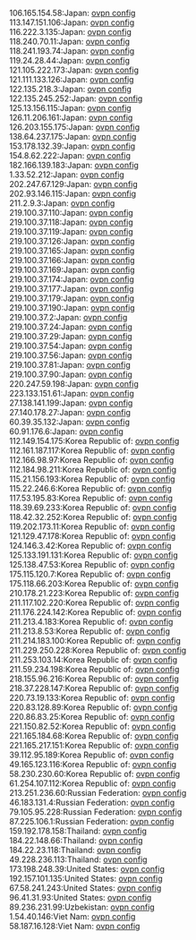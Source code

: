 106.165.154.58:Japan: [ovpn config](vpn/106_165_154_58.ovpn)  
113.147.151.106:Japan: [ovpn config](vpn/113_147_151_106.ovpn)  
116.222.3.135:Japan: [ovpn config](vpn/116_222_3_135.ovpn)  
118.240.70.11:Japan: [ovpn config](vpn/118_240_70_11.ovpn)  
118.241.193.74:Japan: [ovpn config](vpn/118_241_193_74.ovpn)  
119.24.28.44:Japan: [ovpn config](vpn/119_24_28_44.ovpn)  
121.105.222.173:Japan: [ovpn config](vpn/121_105_222_173.ovpn)  
121.111.133.126:Japan: [ovpn config](vpn/121_111_133_126.ovpn)  
122.135.218.3:Japan: [ovpn config](vpn/122_135_218_3.ovpn)  
122.135.245.252:Japan: [ovpn config](vpn/122_135_245_252.ovpn)  
125.13.156.115:Japan: [ovpn config](vpn/125_13_156_115.ovpn)  
126.11.206.161:Japan: [ovpn config](vpn/126_11_206_161.ovpn)  
126.203.155.175:Japan: [ovpn config](vpn/126_203_155_175.ovpn)  
138.64.237.175:Japan: [ovpn config](vpn/138_64_237_175.ovpn)  
153.178.132.39:Japan: [ovpn config](vpn/153_178_132_39.ovpn)  
154.8.62.222:Japan: [ovpn config](vpn/154_8_62_222.ovpn)  
182.166.139.183:Japan: [ovpn config](vpn/182_166_139_183.ovpn)  
1.33.52.212:Japan: [ovpn config](vpn/1_33_52_212.ovpn)  
202.247.67.129:Japan: [ovpn config](vpn/202_247_67_129.ovpn)  
202.93.146.115:Japan: [ovpn config](vpn/202_93_146_115.ovpn)  
211.2.9.3:Japan: [ovpn config](vpn/211_2_9_3.ovpn)  
219.100.37.110:Japan: [ovpn config](vpn/219_100_37_110.ovpn)  
219.100.37.118:Japan: [ovpn config](vpn/219_100_37_118.ovpn)  
219.100.37.119:Japan: [ovpn config](vpn/219_100_37_119.ovpn)  
219.100.37.126:Japan: [ovpn config](vpn/219_100_37_126.ovpn)  
219.100.37.165:Japan: [ovpn config](vpn/219_100_37_165.ovpn)  
219.100.37.166:Japan: [ovpn config](vpn/219_100_37_166.ovpn)  
219.100.37.169:Japan: [ovpn config](vpn/219_100_37_169.ovpn)  
219.100.37.174:Japan: [ovpn config](vpn/219_100_37_174.ovpn)  
219.100.37.177:Japan: [ovpn config](vpn/219_100_37_177.ovpn)  
219.100.37.179:Japan: [ovpn config](vpn/219_100_37_179.ovpn)  
219.100.37.190:Japan: [ovpn config](vpn/219_100_37_190.ovpn)  
219.100.37.2:Japan: [ovpn config](vpn/219_100_37_2.ovpn)  
219.100.37.24:Japan: [ovpn config](vpn/219_100_37_24.ovpn)  
219.100.37.29:Japan: [ovpn config](vpn/219_100_37_29.ovpn)  
219.100.37.54:Japan: [ovpn config](vpn/219_100_37_54.ovpn)  
219.100.37.56:Japan: [ovpn config](vpn/219_100_37_56.ovpn)  
219.100.37.81:Japan: [ovpn config](vpn/219_100_37_81.ovpn)  
219.100.37.90:Japan: [ovpn config](vpn/219_100_37_90.ovpn)  
220.247.59.198:Japan: [ovpn config](vpn/220_247_59_198.ovpn)  
223.133.151.61:Japan: [ovpn config](vpn/223_133_151_61.ovpn)  
27.138.141.199:Japan: [ovpn config](vpn/27_138_141_199.ovpn)  
27.140.178.27:Japan: [ovpn config](vpn/27_140_178_27.ovpn)  
60.39.35.132:Japan: [ovpn config](vpn/60_39_35_132.ovpn)  
60.91.176.6:Japan: [ovpn config](vpn/60_91_176_6.ovpn)  
112.149.154.175:Korea Republic of: [ovpn config](vpn/112_149_154_175.ovpn)  
112.161.187.117:Korea Republic of: [ovpn config](vpn/112_161_187_117.ovpn)  
112.166.98.97:Korea Republic of: [ovpn config](vpn/112_166_98_97.ovpn)  
112.184.98.211:Korea Republic of: [ovpn config](vpn/112_184_98_211.ovpn)  
115.21.156.193:Korea Republic of: [ovpn config](vpn/115_21_156_193.ovpn)  
115.22.246.6:Korea Republic of: [ovpn config](vpn/115_22_246_6.ovpn)  
117.53.195.83:Korea Republic of: [ovpn config](vpn/117_53_195_83.ovpn)  
118.39.69.233:Korea Republic of: [ovpn config](vpn/118_39_69_233.ovpn)  
118.42.32.252:Korea Republic of: [ovpn config](vpn/118_42_32_252.ovpn)  
119.202.173.11:Korea Republic of: [ovpn config](vpn/119_202_173_11.ovpn)  
121.129.47.178:Korea Republic of: [ovpn config](vpn/121_129_47_178.ovpn)  
124.146.3.42:Korea Republic of: [ovpn config](vpn/124_146_3_42.ovpn)  
125.133.191.131:Korea Republic of: [ovpn config](vpn/125_133_191_131.ovpn)  
125.138.47.53:Korea Republic of: [ovpn config](vpn/125_138_47_53.ovpn)  
175.115.120.7:Korea Republic of: [ovpn config](vpn/175_115_120_7.ovpn)  
175.118.66.203:Korea Republic of: [ovpn config](vpn/175_118_66_203.ovpn)  
210.178.21.223:Korea Republic of: [ovpn config](vpn/210_178_21_223.ovpn)  
211.117.102.220:Korea Republic of: [ovpn config](vpn/211_117_102_220.ovpn)  
211.176.224.142:Korea Republic of: [ovpn config](vpn/211_176_224_142.ovpn)  
211.213.4.183:Korea Republic of: [ovpn config](vpn/211_213_4_183.ovpn)  
211.213.8.53:Korea Republic of: [ovpn config](vpn/211_213_8_53.ovpn)  
211.214.183.100:Korea Republic of: [ovpn config](vpn/211_214_183_100.ovpn)  
211.229.250.228:Korea Republic of: [ovpn config](vpn/211_229_250_228.ovpn)  
211.253.103.14:Korea Republic of: [ovpn config](vpn/211_253_103_14.ovpn)  
211.59.234.198:Korea Republic of: [ovpn config](vpn/211_59_234_198.ovpn)  
218.155.96.216:Korea Republic of: [ovpn config](vpn/218_155_96_216.ovpn)  
218.37.228.147:Korea Republic of: [ovpn config](vpn/218_37_228_147.ovpn)  
220.73.19.133:Korea Republic of: [ovpn config](vpn/220_73_19_133.ovpn)  
220.83.128.89:Korea Republic of: [ovpn config](vpn/220_83_128_89.ovpn)  
220.86.83.25:Korea Republic of: [ovpn config](vpn/220_86_83_25.ovpn)  
221.150.82.52:Korea Republic of: [ovpn config](vpn/221_150_82_52.ovpn)  
221.165.184.68:Korea Republic of: [ovpn config](vpn/221_165_184_68.ovpn)  
221.165.217.151:Korea Republic of: [ovpn config](vpn/221_165_217_151.ovpn)  
39.112.95.189:Korea Republic of: [ovpn config](vpn/39_112_95_189.ovpn)  
49.165.123.116:Korea Republic of: [ovpn config](vpn/49_165_123_116.ovpn)  
58.230.230.60:Korea Republic of: [ovpn config](vpn/58_230_230_60.ovpn)  
61.254.107.112:Korea Republic of: [ovpn config](vpn/61_254_107_112.ovpn)  
213.251.236.60:Russian Federation: [ovpn config](vpn/213_251_236_60.ovpn)  
46.183.131.4:Russian Federation: [ovpn config](vpn/46_183_131_4.ovpn)  
79.105.95.228:Russian Federation: [ovpn config](vpn/79_105_95_228.ovpn)  
87.225.106.1:Russian Federation: [ovpn config](vpn/87_225_106_1.ovpn)  
159.192.178.158:Thailand: [ovpn config](vpn/159_192_178_158.ovpn)  
184.22.148.66:Thailand: [ovpn config](vpn/184_22_148_66.ovpn)  
184.22.23.118:Thailand: [ovpn config](vpn/184_22_23_118.ovpn)  
49.228.236.113:Thailand: [ovpn config](vpn/49_228_236_113.ovpn)  
173.198.248.39:United States: [ovpn config](vpn/173_198_248_39.ovpn)  
192.157.101.135:United States: [ovpn config](vpn/192_157_101_135.ovpn)  
67.58.241.243:United States: [ovpn config](vpn/67_58_241_243.ovpn)  
96.41.31.93:United States: [ovpn config](vpn/96_41_31_93.ovpn)  
89.236.231.99:Uzbekistan: [ovpn config](vpn/89_236_231_99.ovpn)  
1.54.40.146:Viet Nam: [ovpn config](vpn/1_54_40_146.ovpn)  
58.187.16.128:Viet Nam: [ovpn config](vpn/58_187_16_128.ovpn)  
